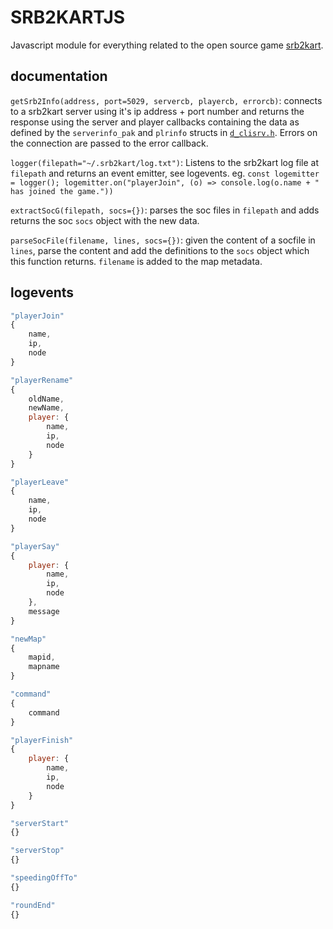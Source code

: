 #  SRB2KARTJS 

Javascript module for everything related to the open source game [srb2kart](https://mb.srb2.org/threads/srb2kart.25868/).



## documentation

`getSrb2Info(address, port=5029, servercb, playercb, errorcb)`: connects to a srb2kart server using it's ip address + port number and returns the response using the server and player callbacks containing the data as defined by the `serverinfo_pak` and `plrinfo` structs in [`d_clisrv.h`](https://git.do.srb2.org/KartKrew/Kart-Public/-/blob/8cd205cd2807c6a2064935c8b873972c6570e715/src/d_clisrv.h). Errors on the connection are passed to the error callback.

`logger(filepath="~/.srb2kart/log.txt")`: Listens to the srb2kart log file at `filepath` and returns an event emitter, see logevents. eg. `const logemitter = logger(); logemitter.on("playerJoin", (o) => console.log(o.name + " has joined the game."))`

`extractSocG(filepath, socs={})`:  parses the soc files in `filepath` and adds returns the soc `socs` object with the new data.

`parseSocFile(filename, lines, socs={})`: given the content of a socfile in `lines`, parse the content and add the definitions to the `socs` object which this function returns. `filename` is added to the map metadata.



## logevents

```js
"playerJoin"
{
	name,
	ip,
	node
}
```

```js
"playerRename"
{
    oldName,
    newName,
    player: {
        name,
        ip,
        node
    }
}
```

```js
"playerLeave"
{
    name,
    ip,
    node
}
```

```js
"playerSay"
{
    player: {
        name,
		ip,
        node
    },
    message
}
```

```js
"newMap"
{
	mapid,
	mapname
}
```

```js
"command"
{
	command
}
```

```js
"playerFinish"
{
	player: {
		name,
		ip,
		node
	}
}
```

```js
"serverStart"
{}
```

```js
"serverStop"
{}
```

```js
"speedingOffTo"
{}
```

```js
"roundEnd"
{}
```

